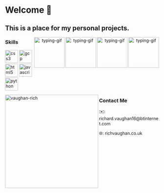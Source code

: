 <h1>Welcome 👋</h1>
<h2>This is a place for my personal projects.</h2>

<p align="center" display="block">
<img align="right" src="https://1.bp.blogspot.com/-PerenMfIjCM/XpcyoHWXSzI/AAAAAAAAB-g/DuPj_IoSWAMod3pVy4eEya4uxk-KN0UuACLcBGAsYHQ/s320/typing%2Bcat%2Bgif3.gif" height="100" width="auto" alt="typing-gif" />
<img align="right" src="https://media1.tenor.com/images/969ce2bc098f0354f7124a076f1e6555/tenor.gif?itemid=9994708" height="100" width="auto" alt="typing-gif" />
<img align="right" src="https://media1.tenor.com/images/0b73b9822898ecf8c2f0a74469c6e337/tenor.gif?itemid=5822667" height="100" width="auto" alt="typing-gif" />
<img align="right" src="https://media1.tenor.com/images/969ce2bc098f0354f7124a076f1e6555/tenor.gif?itemid=9994708" height="100" width="auto" alt="typing-gif" />

<h3 align="left">Skills</h3>

<p align="left">
<img src="https://devicons.github.io/devicon/devicon.git/icons/css3/css3-original-wordmark.svg" alt="css3" width="42" height="42"/>
<img src="https://www.vectorlogo.zone/logos/google_cloud/google_cloud-icon.svg" alt="gcp" width="42" height="42"/>
<img src="https://devicons.github.io/devicon/devicon.git/icons/html5/html5-original-wordmark.svg" alt="html5" width="42" height="42"/>
<img src="https://devicons.github.io/devicon/devicon.git/icons/javascript/javascript-original.svg" alt="javascript" width="42" height="42"/> 
<img src="https://devicons.github.io/devicon/devicon.git/icons/python/python-original.svg" alt="python" width="42" height="42"/>
</p>

<img align="left" width="305" src="https://github-readme-stats.vercel.app/api/top-langs/?username=vaughan-rich&layout=compact&hide=html" alt="vaughan-rich"/>
</p>

<h3>Contact Me</h3>
<p>✉️: richard.vaughan16@btinternet.com</p>
<p>🌐: richvaughan.co.uk</p>
